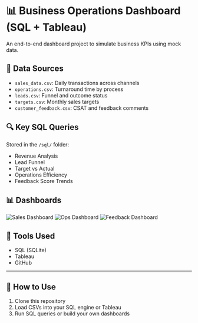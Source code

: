 # 📊 Business Operations Dashboard (SQL + Tableau)

An end-to-end dashboard project to simulate business KPIs using mock data.

## 📁 Data Sources

- `sales_data.csv`: Daily transactions across channels
- `operations.csv`: Turnaround time by process
- `leads.csv`: Funnel and outcome status
- `targets.csv`: Monthly sales targets
- `customer_feedback.csv`: CSAT and feedback comments

## 🔍 Key SQL Queries

Stored in the `/sql/` folder:
- Revenue Analysis
- Lead Funnel
- Target vs Actual
- Operations Efficiency
- Feedback Score Trends

## 📊 Dashboards

![Sales Dashboard](tableau/dashboard_screenshots/sales_dashboard.png)
![Ops Dashboard](tableau/dashboard_screenshots/operations_dashboard.png)
![Feedback Dashboard](tableau/dashboard_screenshots/feedback_dashboard.png)

## 🚀 Tools Used

- SQL (SQLite)
- Tableau
- GitHub

---

## 📌 How to Use

1. Clone this repository
2. Load CSVs into your SQL engine or Tableau
3. Run SQL queries or build your own dashboards
